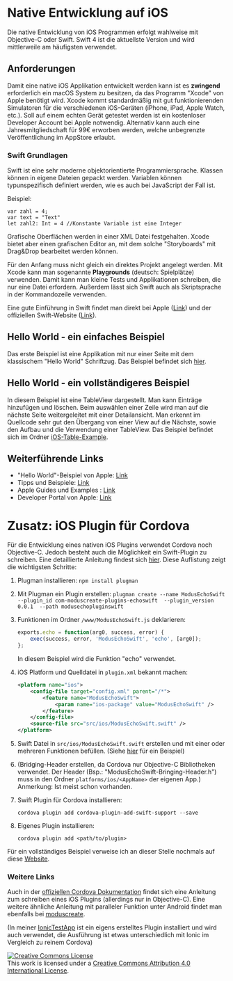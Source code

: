 # Native Entwicklung auf iOS 
Die native Entwicklung von iOS Programmen erfolgt wahlweise mit Objective-C oder Swift. Swift 4 ist die aktuellste Version und wird mittlerweile am häufigsten verwendet.

## Anforderungen
Damit eine native iOS Applikation entwickelt werden kann ist es **zwingend** erforderlich ein macOS System zu besitzen, da das Programm "Xcode" von Apple benötigt wird. Xcode kommt standardmäßig mit gut funktionierenden Simulatoren für die verschiedenen iOS-Geräten (iPhone, iPad, Apple Watch, etc.). Soll auf einem echten Gerät getestet werden ist ein kostenloser Developer Account bei Apple notwendig. Alternativ kann auch eine Jahresmitgliedschaft für 99€ erworben werden, welche unbegrenzte Veröffentlichung im AppStore erlaubt. 

### Swift Grundlagen
Swift ist eine sehr moderne objektorientierte Programmiersprache. Klassen können in eigene Dateien gepackt werden. Variablen können typunspezifisch definiert werden, wie es auch bei JavaScript der Fall ist.

Beispiel:

~~~
var zahl = 4; 
var text = "Text"
let zahl2: Int = 4 //Konstante Variable ist eine Integer
~~~

Grafische Oberflächen werden in einer XML Datei festgehalten. Xcode bietet aber einen grafischen Editor an, mit dem solche "Storyboards" mit Drag&Drop bearbeitet werden können. 

Für den Anfang muss nicht gleich ein direktes Projekt angelegt werden. Mit Xcode kann man sogenannte **Playgrounds** (deutsch: Spielplätze) verwenden. Damit kann man kleine Tests und Applikationen schreiben, die nur eine Datei erfordern. Außerdem lässt sich Swift auch als Skriptsprache in der Kommandozeile verwenden.

Eine gute Einführung in Swift findet man direkt bei Apple ([Link](https://developer.apple.com/library/content/documentation/Swift/Conceptual/Swift_Programming_Language/index.html#//apple_ref/doc/uid/TP40014097-CH3-ID0)) und der offiziellen Swift-Website ([Link](https://swift.org/getting-started/)). 




## Hello World - ein einfaches Beispiel 
Das erste Beispiel ist eine Applikation mit nur einer Seite mit dem klassischem "Hello World" Schriftzug. Das Beispiel befindet sich [hier](https://github.com/PinkidG/MA2018_IOS/tree/master/iOS-Hello-World).
## Hello World - ein vollständigeres Beispiel
In diesem Beispiel ist eine TableView dargestellt. Man kann Einträge hinzufügen und löschen. Beim auswählen einer Zeile wird man auf die nächste Seite weitergeleitet mit einer Detailansicht. Man erkennt im Quellcode sehr gut den Übergang von einer View auf die Nächste, sowie den Aufbau und die Verwendung einer TableView. Das Beispiel befindet sich im Ordner [iOS-Table-Example](https://github.com/PinkidG/MA2018_IOS/tree/master/iOS-Table-Example).

## Weiterführende Links

-	"Hello World"-Beispiel von Apple: [Link](https://developer.apple.com/library/content/referencelibrary/GettingStarted/DevelopiOSAppsSwift/)
- Tipps und Beispiele: [Link](https://learnswift.tips)
- Apple Guides und Examples : [Link](https://developer.apple.com/library/content/navigation/)
- Developer Portal von Apple: [Link](https://developer.apple.com)



# Zusatz: iOS Plugin für Cordova 

Für die Entwicklung eines nativen iOS Plugins verwendet Cordova noch Objective-C. Jedoch besteht auch die Möglichkeit ein Swift-Plugin zu schreiben. Eine detaillierte Anleitung findest sich [hier](https://moduscreate.com/blog/writing-a-cordova-plugin-in-swift-3-for-ios/). Diese Auflistung zeigt die wichtigsten Schritte:

1.	Plugman installieren:
	`npm install plugman`
2. Mit Plugman ein Plugin erstellen: `plugman create --name ModusEchoSwift 
               --plugin_id com-moduscreate-plugins-echoswift 
               --plugin_version 0.0.1 
               --path modusechopluginswift`
3.	Funktionen im Ordner `/www/ModusEchoSwift.js` deklarieren: 

   	~~~js
	exports.echo = function(arg0, success, error) {
  		exec(success, error, 'ModusEchoSwift', 'echo', [arg0]);
	};
   	~~~
    
    In diesem Beispiel wird die Funktion "echo" verwendet.
    
4.	iOS Platform und Quelldatei in `plugin.xml` bekannt machen:
    
    ~~~xml
    <platform name="ios">
  		<config-file target="config.xml" parent="/*">
    		<feature name="ModusEchoSwift">
      			<param name="ios-package" value="ModusEchoSwift" />
    		</feature>
  		</config-file>
  		<source-file src="src/ios/ModusEchoSwift.swift" />
	</platform>
    ~~~
    
5. Swift Datei in `src/ios/ModusEchoSwift.swift` erstellen und mit einer oder mehreren Funktionen befüllen. (Siehe [hier](https://moduscreate.com/blog/writing-a-cordova-plugin-in-swift-3-for-ios/) für ein Beispiel)

6. (Bridging-Header erstellen, da Cordova nur Objective-C Bibliotheken verwendet. Der Header (Bsp.: "ModusEchoSwift-Bringing-Header.h") muss in den Ordner `platforms/ios/<AppName>` der eigenen App.) Anmerkung: Ist meist schon vorhanden.

7. Swift Plugin für Cordova installieren:

	~~~
	cordova plugin add cordova-plugin-add-swift-support --save
	~~~
8. Eigenes Plugin installieren:

	~~~
	cordova plugin add <path/to/plugin>
	~~~
	
Für ein vollständiges Beispiel verweise ich an dieser Stelle nochmals auf diese [Website](https://moduscreate.com/blog/writing-a-cordova-plugin-in-swift-3-for-ios/). 

### Weitere Links
Auch in der [offiziellen Cordova Dokumentation](https://cordova.apache.org/docs/de/latest/guide/platforms/ios/plugin.html#ein-ios-cordova-plugin-schreiben) findet sich eine Anleitung zum schreiben eines iOS Plugins (allerdings nur in Objective-C). Eine weitere ähnliche Anleitung mit paralleler Funktion unter Android findet man ebenfalls bei [moduscreate](https://moduscreate.com/blog/plugin-authoring-cordova-6-ios-android/).

(In meiner [IonicTestApp](https://github.com/PinkidG/MA2018_IOS/tree/master/Development/IonicTestApp) ist ein eigens erstelltes Plugin installiert und wird auch verwendet, die Ausführung ist etwas unterschiedlich mit Ionic im Vergleich zu reinem Cordova)


<a rel="license" href="http://creativecommons.org/licenses/by/4.0/"><img alt="Creative Commons License" style="border-width:0" src="https://i.creativecommons.org/l/by/4.0/88x31.png" /></a><br />This work is licensed under a <a rel="license" href="http://creativecommons.org/licenses/by/4.0/">Creative Commons Attribution 4.0 International License</a>.
